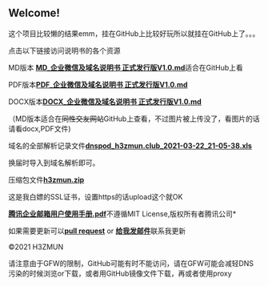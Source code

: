 ## Welcome!

这个项目比较懒的结果emm，挂在GitHub上比较好玩所以就挂在GitHub上了。。。

点击以下链接访问说明书的各个资源

MD版本 <a href="https://github.com/RailgunBreaker/wecom-domainctrl/blob/main/MD_%E4%BC%81%E4%B8%9A%E5%BE%AE%E4%BF%A1%E5%8F%8A%E5%9F%9F%E5%90%8D%E8%AF%B4%E6%98%8E%E4%B9%A6%20%E6%AD%A3%E5%BC%8F%E5%8F%91%E8%A1%8C%E7%89%88V1.0.md">**MD_企业微信及域名说明书 正式发行版V1.0.md**</a>适合在GitHub上看

PDF版本<a href="https://github.com/RailgunBreaker/wecom-domainctrl/blob/main/PDF_%E4%BC%81%E4%B8%9A%E5%BE%AE%E4%BF%A1%E5%8F%8A%E5%9F%9F%E5%90%8D%E8%AF%B4%E6%98%8E%E4%B9%A6%20%E6%AD%A3%E5%BC%8F%E5%8F%91%E8%A1%8C%E7%89%88V1.0%20.pdf">**PDF_企业微信及域名说明书 正式发行版V1.0.md**</a>

DOCX版本<a href="https://github.com/RailgunBreaker/wecom-domainctrl/blob/main/DOCX_%E4%BC%81%E4%B8%9A%E5%BE%AE%E4%BF%A1%E5%8F%8A%E5%9F%9F%E5%90%8D%E8%AF%B4%E6%98%8E%E4%B9%A6%20%E6%AD%A3%E5%BC%8F%E5%8F%91%E8%A1%8C%E7%89%88V1.0%20.docx">**DOCX_企业微信及域名说明书 正式发行版V1.0.md**</a>

（MD版本适合在<s>同性交友网站</s>GitHub上查看，不过图片被上传没了，看图片的话请看docx,PDF文件)

域名的全部解析记录文件<a href="https://github.com/RailgunBreaker/wecom-domainctrl/blob/main/dnspod_h3zmun.club_2021-03-22_21-05-38.xls">**dnspod_h3zmun.club_2021-03-22_21-05-38.xls**</a>

换届时导入到域名解析即可。

压缩包文件<a href="https://github.com/RailgunBreaker/wecom-domainctrl/blob/main/h3zmun.club.zip">**h3zmun.zip**</a>

这是我白嫖的SSL证书，设置https的话upload这个就OK

<a href="https://github.com/RailgunBreaker/wecom-domainctrl/blob/main/%E8%85%BE%E8%AE%AF%E4%BC%81%E4%B8%9A%E9%82%AE%E7%AE%B1%E7%94%A8%E6%88%B7%E4%BD%BF%E7%94%A8%E6%89%8B%E5%86%8C.pdf">**腾讯企业邮箱用户使用手册.pdf**</a>不遵循MIT License,版权所有者腾讯公司*

如果需要更新可以<a href="https://github.com/RailgunBreaker/wecom-domainctrl/pulls">**pull request**</a> or <a href="mailto:admin@alansong.club">**给我发邮件**</a>联系我更新


©2021 H3ZMUN

请注意由于GFW的限制，GitHub可能有时不能访问，请在GFW可能会减轻DNS污染的时候浏览or下载，或者用GitHub镜像文件下载，再或者使用proxy

<!--
／ ￣￣ ＼　 
|　乀　√   \　 ／￣￣￣￣￣￣￣＼
|　 ◉　◉ |   | 恭喜找到彩蛋   /
\　 / 皿\  / ∠ 找到请私聊我  /
 ＼　　 イ　 \ ______________/
／　　　\
/　|　　　 \ 
|　|　sgh | |
--！>

